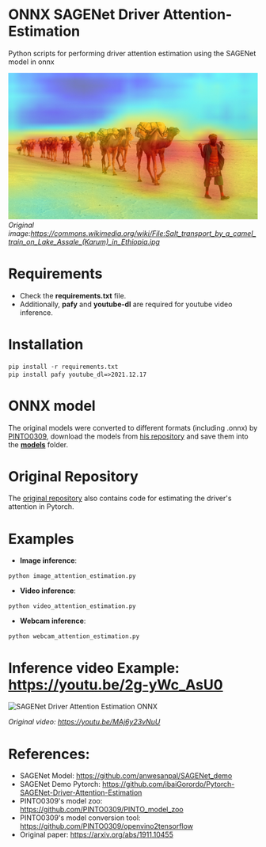 # ONNX SAGENet Driver Attention-Estimation
 Python scripts for performing driver attention estimation using the SAGENet model in onnx
 
![SAGENet Driver Attention Estimation ONNX](https://github.com/ibaiGorordo/ONNX-SAGENet-Driver-Attention-Estimation/blob/main/doc/img/output.jpg)
*Original image:https://commons.wikimedia.org/wiki/File:Salt_transport_by_a_camel_train_on_Lake_Assale_(Karum)_in_Ethiopia.jpg*

# Requirements

 * Check the **requirements.txt** file. 
 * Additionally, **pafy** and **youtube-dl** are required for youtube video inference.
 
# Installation
```
pip install -r requirements.txt
pip install pafy youtube_dl=>2021.12.17
```

# ONNX model
The original models were converted to different formats (including .onnx) by [PINTO0309](https://github.com/PINTO0309), download the models from [his repository](https://github.com/PINTO0309/PINTO_model_zoo/tree/main/257_PiCANet) and save them into the **[models](Https://github.com/ibaiGorordo/ONNX-SAGENet-Driver-Attention-Estimation/tree/main/models)** folder.


# Original Repository
The [original repository](https://github.com/anwesanpal/SAGENet_demo) also contains code for estimating the driver's attention in Pytorch.
 
# Examples

 * **Image inference**:
 
 ```
 python image_attention_estimation.py
 ```
 
  * **Video inference**:
 
 ```
 python video_attention_estimation.py
 ```
 
 * **Webcam inference**:
 
 ```
 python webcam_attention_estimation.py
 ```
 
# Inference video Example: https://youtu.be/2g-yWc_AsU0
 ![SAGENet Driver Attention Estimation ONNX](https://github.com/ibaiGorordo/ONNX-SAGENet-Driver-Attention-Estimation/blob/main/doc/img/sagenet-attention-heatmap.gif)

*Original video: https://youtu.be/MAj6y23vNuU*

# References:
* SAGENet Model: https://github.com/anwesanpal/SAGENet_demo
* SAGENet Demo Pytorch: https://github.com/ibaiGorordo/Pytorch-SAGENet-Driver-Attention-Estimation
* PINTO0309's model zoo: https://github.com/PINTO0309/PINTO_model_zoo
* PINTO0309's model conversion tool: https://github.com/PINTO0309/openvino2tensorflow
* Original paper: https://arxiv.org/abs/1911.10455
 
